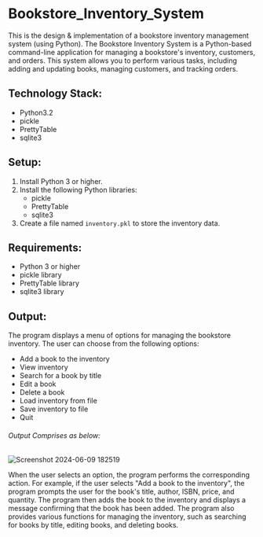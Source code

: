 # Bookstore_Inventory_System
This is the design & implementation of a bookstore inventory management system (using Python).
The Bookstore Inventory System is a Python-based command-line application for managing a bookstore's inventory, customers, and orders. This system allows you to perform various tasks, including adding and updating books, managing customers, and tracking orders.

## Technology Stack:
- Python3.2
- pickle
- PrettyTable
- sqlite3

## Setup:
1. Install Python 3 or higher.
2. Install the following Python libraries:
    - pickle
    - PrettyTable
    - sqlite3
3. Create a file named `inventory.pkl` to store the inventory data.

## Requirements:
- Python 3 or higher
- pickle library
- PrettyTable library
- sqlite3 library

## Output:
The program displays a menu of options for managing the bookstore inventory. The user can choose from the following options:
- Add a book to the inventory
- View inventory
- Search for a book by title
- Edit a book
- Delete a book
- Load inventory from file
- Save inventory to file
- Quit
  
###### Output Comprises as below:

![Screenshot 2024-06-09 182519](https://github.com/BhargavaInnamuri/Bookstore_Inventory_System/assets/158266129/1f0ad0b9-1f5c-451e-a606-4ac23d26b1fe)

When the user selects an option, the program performs the corresponding action. For example, if the user selects "Add a book to the inventory", the program prompts the user for the book's title, author, ISBN, price, and quantity. The program then adds the book to the inventory and displays a message confirming that the book has been added.
The program also provides various functions for managing the inventory, such as searching for books by title, editing books, and deleting books.




